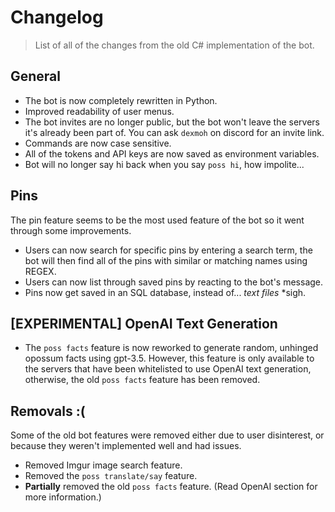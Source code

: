 # Changelog
> List of all of the changes from the old C# implementation of the bot.

## General
- The bot is now completely rewritten in Python.
- Improved readability of user menus.
- The bot invites are no longer public, but the bot won't leave the servers it's already been part of. You can ask `dexmoh` on discord for an invite link.
- Commands are now case sensitive.
- All of the tokens and API keys are now saved as environment variables.
- Bot will no longer say hi back when you say `poss hi`, how impolite...

## Pins
The pin feature seems to be the most used feature of the bot so it went through some improvements.

- Users can now search for specific pins by entering a search term, the bot will then find all of the pins with similar or matching names using REGEX.
- Users can now list through saved pins by reacting to the bot's message.
- Pins now get saved in an SQL database, instead of... *text files* \*sigh.

## [EXPERIMENTAL] OpenAI Text Generation
- The `poss facts` feature is now reworked to generate random, unhinged opossum facts using gpt-3.5. However, this feature is only available to the servers that have been whitelisted to use OpenAI text generation, otherwise, the old `poss facts` feature has been removed.

## Removals :(
Some of the old bot features were removed either due to user disinterest, or because they weren't implemented well and had issues.

- Removed Imgur image search feature.
- Removed the `poss translate/say` feature.
- **Partially** removed the old `poss facts` feature. (Read OpenAI section for more information.)
